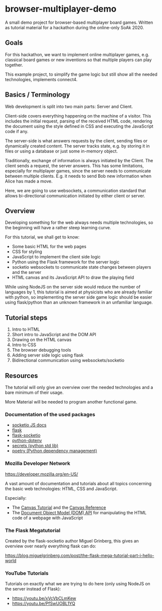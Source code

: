 # browser-multiplayer-demo

A small demo project for browser-based multiplayer board games.
Written as tutorial material for a hackathon during the online-only SoAk 2020.


## Goals

For this hackathon, we want to implement online multiplayer games,
e.g. classical board games or new inventions so that multiple players
can play together.

This example project, to simplify the game logic but still show
all the needed technologies, implements connect4.


## Basics / Terminology


Web development is split into two main parts: Server and Client.

Client-side covers everything happening on the machine of a visitor.
This includes the initial request, parsing of the received HTML code,
rendering the document using the style defined in CSS and executing the
JavaScript code if any.

The server-side is what answers requests by the client, sending files or
dynamically created content.
The server tracks state, e.g. by storing it in files or using a database or
just some in-memory object.

Traditionally, exchange of information is always initiated by the Client.
The client sends a request, the server answers.
This has some limitations, especially for multiplayer games, since the server
needs to communicate between multiple clients.
E.g. it needs to send Bob new information when Alice has made a move.

Here, we are going to use websockets, a communication standard that allows
bi-directional communication initiated by either client or server.

## Overview

Developing something for the web always needs multiple technologies,
so the beginning will have a rather steep learning curve.

For this tutorial, we shall get to know:

* Some basic HTML for the web pages
* CSS for styling
* JavaScript to implement the client side logic
* Python using the Flask framework for the server logic
* socketio websockets to communicate state changes between players and the server
* HTML canvas and its JavaScript API to draw the playing field

While using NodeJS on the server side would reduce the number of
languages by 1, this tutorial is aimed at physicists who are already familiar
with python, so implementing the server side game logic should be easier using
flask/python than an unknown framework in an unfamiliar language.


## Tutorial steps

1. Intro to HTML
1. Short intro to JavaScript and the DOM API
1. Drawing on the HTML canvas
1. Intro to CSS
1. The browser debugging tools
1. Adding server side logic using flask
1. Bidirectional communication using websockets/socketio


## Resources

The tutorial will only give an overview over the needed technologies and
a bare minimum of their usage.

More Material will be needed to program another functional game.

### Documentation of the used packages

* [socketio JS docs](https://socket.io/docs/client-api/)
* [flask](https://flask.palletsprojects.com/en/1.1.x/)
* [flask-socketio](https://flask-socketio.readthedocs.io/en/latest/)
* [python-dotenv](https://pypi.org/project/python-dotenv/)
* [secrets (python std lib)](https://docs.python.org/3/library/secrets.html)
* [poetry (Python dependency management)](https://python-poetry.org/docs/)

### Mozilla Developer Network

<https://developer.mozilla.org/en-US/>

A vast amount of documentation and tutorials about all topics concerning
the basic web technologies: HTML, CSS and JavaScript.

Especially:

* The [Canvas Tutorial](https://developer.mozilla.org/en-US/docs/Web/API/Canvas_API/Tutorial)
    and the [Canvas Reference](https://developer.mozilla.org/en-US/docs/Web/HTML/Element/canvas)
* The [Document Object Model (DOM) API](https://developer.mozilla.org/en-US/docs/Web/API/Document_Object_Model/Introduction)
    for manipulating the HTML code of a webpage with JavaScript


### The Flask Megatutorial

Created by the flask-socketio author Miguel Grinberg, this gives an overview
over nearly everything flask can do:

<https://blog.miguelgrinberg.com/post/the-flask-mega-tutorial-part-i-hello-world>




### YouTube Tutorials

Tutorials on exactly what we are trying to do here (only using NodeJS on the server instead of Flask):

* <https://youtu.be/xVcVbCLmKew>
* <https://youtu.be/PfSwUOBL1YQ>
